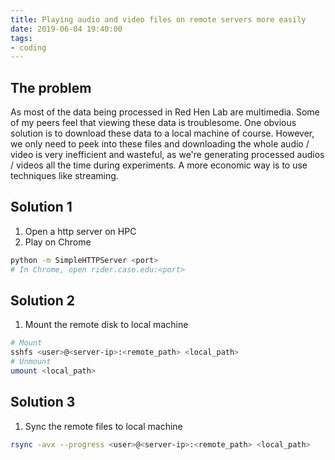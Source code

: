 ```yaml
---
title: Playing audio and video files on remote servers more easily
date: 2019-06-04 19:40:00
tags:
- coding
---
```


<!-- toc -->

## The problem

As most of the data being processed in Red Hen Lab are multimedia.
Some of my peers feel that viewing these data is troublesome.
One obvious solution is to download these data to a local machine of course.
However, we only need to peek into these files and downloading the whole audio / video is very inefficient and wasteful, as we're generating processed audios / videos all the time during experiments.
A more economic way is to use techniques like streaming.

<!-- more -->

## Solution 1

1. Open a http server on HPC
1. Play on Chrome

```bash
python -m SimpleHTTPServer <port>
# In Chrome, open rider.case.edu:<port>
```

## Solution 2

1. Mount the remote disk to local machine

```bash
# Mount
sshfs <user>@<server-ip>:<remote_path> <local_path>
# Unmount
umount <local_path>
```

## Solution 3

1. Sync the remote files to local machine

```bash
rsync -avx --progress <user>@<server-ip>:<remote_path> <local_path>
```
